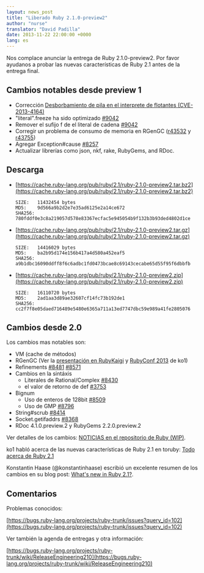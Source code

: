```yaml
---
layout: news_post
title: "Liberado Ruby 2.1.0-preview2"
author: "nurse"
translator: "David Padilla"
date: 2013-11-22 22:00:00 +0000
lang: es
---
```


Nos complace anunciar la entrega de Ruby 2.1.0-preview2.
Por favor ayudanos a probar las nuevas características de Ruby 2.1 antes de
la entrega final.

## Cambios notables desde preview 1

* Corrección [Desborbamiento de pila en el interprete de flotantes (CVE-2013-4164)](https://www.ruby-lang.org/es/news/2013/11/22/heap-overflow-in-floating-point-parsing-cve-2013-4164/)
* "literal".freeze ha sido optimizado [#9042](https://bugs.ruby-lang.org/issues/9042)
* Remover el sufijo f de el literal de cadena [#9042](https://bugs.ruby-lang.org/issues/9042)
* Corregir un problema de consumo de memoria en RGenGC ([r43532](http://svn.ruby-lang.org/cgi-bin/viewvc.cgi?view=rev&revision=43532) y [r43755](http://svn.ruby-lang.org/cgi-bin/viewvc.cgi?view=rev&revision=43755))
* Agregar Exception#cause [#8257](https://bugs.ruby-lang.org/issues/8257)
* Actualizar librerías como json, nkf, rake, RubyGems, and RDoc.

## Descarga

* [https://cache.ruby-lang.org/pub/ruby/2.1/ruby-2.1.0-preview2.tar.bz2](https://cache.ruby-lang.org/pub/ruby/2.1/ruby-2.1.0-preview2.tar.bz2)

      SIZE:   11432454 bytes
      MD5:    9d566a9b2d2e7e35ad6125e2a14ce672
      SHA256: 780fddf0e3c8a219057d578e83367ecfac5e945054b9f132b3b93ded4802d1ce

* [https://cache.ruby-lang.org/pub/ruby/2.1/ruby-2.1.0-preview2.tar.gz](https://cache.ruby-lang.org/pub/ruby/2.1/ruby-2.1.0-preview2.tar.gz)

      SIZE:   14416029 bytes
      MD5:    ba2b95d174e156b417a4d580a452eaf5
      SHA256: a9b1dbc16090ddff8f6c6adbc1fd0473bcae8c69143cecabe65d55f95f6dbbfb

* [https://cache.ruby-lang.org/pub/ruby/2.1/ruby-2.1.0-preview2.zip](https://cache.ruby-lang.org/pub/ruby/2.1/ruby-2.1.0-preview2.zip)

      SIZE:   16110720 bytes
      MD5:    2ad1aa3d89ae32607cf14fc73b192de1
      SHA256: cc2f7f8e05daed716489e5480e6365a711a13ed7747dbc59e989a41fe2805076

## Cambios desde 2.0

Los cambios mas notables son:

* VM (cache de métodos)
* RGenGC (Ver la [presentación en RubyKaigi](http://rubykaigi.org/2013/talk/S73) y [RubyConf 2013](http://www.atdot.net/~ko1/activities/rubyconf2013-ko1_pub.pdf) de ko1)
* Refinements [#8481](https://bugs.ruby-lang.org/issues/8481) [#8571](https://bugs.ruby-lang.org/issues/8571)
* Cambios en la sintáxis
  * Literales de Rational/Complex [#8430](https://bugs.ruby-lang.org/issues/8430)
  * el valor de retorno de def [#3753](https://bugs.ruby-lang.org/issues/3753)
* Bignum
  * Uso de enteros de 128bit [#8509](https://bugs.ruby-lang.org/issues/8509)
  * Uso de GMP [#8796](https://bugs.ruby-lang.org/issues/8796)
* String#scrub [#8414](https://bugs.ruby-lang.org/issues/8414)
* Socket.getifaddrs [#8368](https://bugs.ruby-lang.org/issues/8368)
* RDoc 4.1.0.preview.2 y RubyGems 2.2.0.preview.2

Ver detalles de los cambios:
[NOTICIAS en el repositorio de Ruby (WIP)](https://github.com/ruby/ruby/blob/v2_1_0_preview2/NEWS).

ko1 habló acerca de las nuevas características de Ruby 2.1 en
toruby: [Todo acerca de Ruby 2.1](http://www.atdot.net/~ko1/activities/toruby05-ko1.pdf)

Konstantin Haase (@konstantinhaase) escribió un excelente resumen de los
cambios en su blog post: [What's new in Ruby 2.1?](http://rkh.im/ruby-2.1).

## Comentarios

Problemas conocidos:

[https://bugs.ruby-lang.org/projects/ruby-trunk/issues?query_id=102](https://bugs.ruby-lang.org/projects/ruby-trunk/issues?query_id=102)

Ver también la agenda de entregas y otra información:

[https://bugs.ruby-lang.org/projects/ruby-trunk/wiki/ReleaseEngineering210](https://bugs.ruby-lang.org/projects/ruby-trunk/wiki/ReleaseEngineering210)

